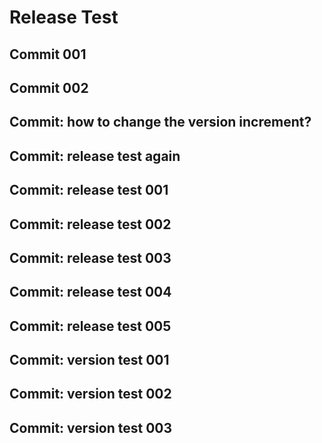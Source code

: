 # Release Test

## Commit 001

## Commit 002

## Commit: how to change the version increment?

## Commit: release test again

## Commit: release test 001

## Commit: release test 002
## Commit: release test 003

## Commit: release test 004
## Commit: release test 005
## Commit: version test 001
## Commit: version test 002
## Commit: version test 003
